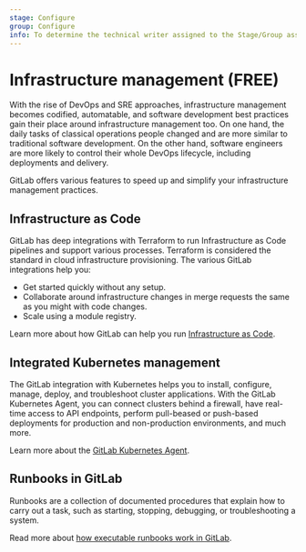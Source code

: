 ```yaml
---
stage: Configure
group: Configure
info: To determine the technical writer assigned to the Stage/Group associated with this page, see https://about.gitlab.com/handbook/engineering/ux/technical-writing/#assignments
---
```


# Infrastructure management **(FREE)**

With the rise of DevOps and SRE approaches, infrastructure management becomes codified,
automatable, and software development best practices gain their place around infrastructure
management too. On one hand, the daily tasks of classical operations people changed
and are more similar to traditional software development. On the other hand, software engineers
are more likely to control their whole DevOps lifecycle, including deployments and delivery.

GitLab offers various features to speed up and simplify your infrastructure management practices.

## Infrastructure as Code

GitLab has deep integrations with Terraform to run Infrastructure as Code pipelines
and support various processes. Terraform is considered the standard in cloud infrastructure provisioning.
The various GitLab integrations help you:

- Get started quickly without any setup.
- Collaborate around infrastructure changes in merge requests the same as you might
  with code changes.
- Scale using a module registry.

Learn more about how GitLab can help you run [Infrastructure as Code](iac/index.md).

## Integrated Kubernetes management

The GitLab integration with Kubernetes helps you to install, configure, manage, deploy, and troubleshoot
cluster applications. With the GitLab Kubernetes Agent, you can connect clusters behind a firewall,
have real-time access to API endpoints, perform pull-beased or push-based deployments for production
and non-production environments, and much more.

Learn more about the [GitLab Kubernetes Agent](../clusters/agent/index.md).

## Runbooks in GitLab

Runbooks are a collection of documented procedures that explain how to carry out a task,
such as starting, stopping, debugging, or troubleshooting a system.

Read more about [how executable runbooks work in GitLab](../project/clusters/runbooks/index.md).
